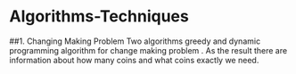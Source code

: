# Algorithms-Techniques

##1. Changing Making Problem
Two algorithms greedy and dynamic programming algorithm for change making problem . 
As the result there are information  about how many coins and what coins exactly we need. 
